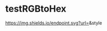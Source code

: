 # testRGBtoHex
https://img.shields.io/endpoint.svg?url=<URL>&style<STYLE>
Npm test module for RGB to Hex conversion and vice-versa
